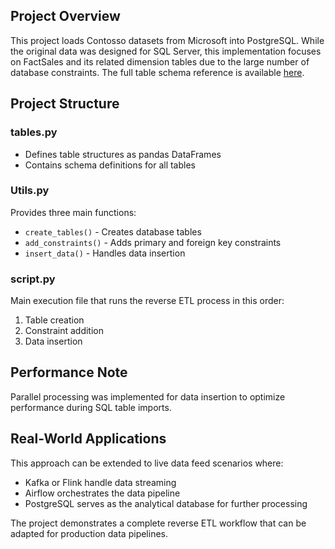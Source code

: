 ## Project Overview
This project loads Contosso datasets from Microsoft into PostgreSQL. While the original data was designed for SQL Server, this implementation focuses on FactSales and its related dimension tables due to the large number of database constraints. The full table schema reference is available [here](http://www.powerpivot-info.com/postgresql/ContosoDW.pdf).

## Project Structure

### tables.py
- Defines table structures as pandas DataFrames
- Contains schema definitions for all tables

### Utils.py
Provides three main functions:
- `create_tables()` - Creates database tables
- `add_constraints()` - Adds primary and foreign key constraints  
- `insert_data()` - Handles data insertion

### script.py
Main execution file that runs the reverse ETL process in this order:
1. Table creation
2. Constraint addition
3. Data insertion

## Performance Note
Parallel processing was implemented for data insertion to optimize performance during SQL table imports.

## Real-World Applications
This approach can be extended to live data feed scenarios where:
- Kafka or Flink handle data streaming
- Airflow orchestrates the data pipeline
- PostgreSQL serves as the analytical database for further processing

The project demonstrates a complete reverse ETL workflow that can be adapted for production data pipelines.